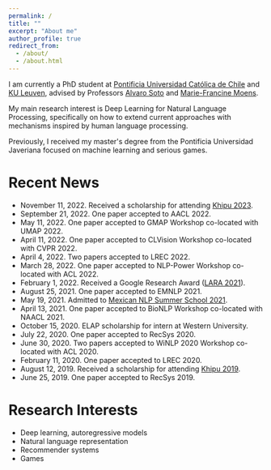 ```yaml
---
permalink: /
title: ""
excerpt: "About me"
author_profile: true
redirect_from: 
  - /about/
  - /about.html
---
```


I am currently a PhD student at [Pontificia Universidad Católica de Chile](https://www.ing.uc.cl/en/programas-de-estudio/postgrado/doctorado-ciencias-la-ingenieria/) and [KU Leuven](https://eng.kuleuven.be/en/research/phd), advised by Professors [Alvaro Soto](https://asoto.ing.puc.cl/) and [Marie-Francine Moens](https://people.cs.kuleuven.be/~sien.moens/).

My main research interest is Deep Learning for Natural Language Processing, specifically on how to extend current approaches with mechanisms inspired by human language processing.

Previously, I received my master's degree from the Pontificia Universidad Javeriana focused on machine learning and serious games.

Recent News
======
* November 11, 2022. Received a scholarship for attending [Khipu 2023](https://khipu.ai/).
* September 21, 2022. One paper accepted to AACL 2022.
* May 11, 2022. One paper accepted to GMAP Workshop co-located with UMAP 2022.
* April 11, 2022. One paper accepted to CLVision Workshop co-located with CVPR 2022.
* April 4, 2022. Two papers accepted to LREC 2022.
* March 28, 2022. One paper accepted to NLP-Power Workshop co-located with ACL 2022.
* February 1, 2022. Received a Google Research Award ([LARA 2021](https://research.google/outreach/past-programs/latin-america-research-awards/)).
* August 25, 2021. One paper accepted to EMNLP 2021.
* May 19, 2021. Admitted to [Mexican NLP Summer School 2021](https://ampln.github.io/escuelaverano2021/).
* April 13, 2021. One paper accepted to BioNLP Workshop co-located with NAACL 2021.
* October 15, 2020. ELAP scholarship for intern at Western University.
* July 22, 2020. One paper accepted to RecSys 2020.
* June 30, 2020. Two papers accepted to WiNLP 2020 Workshop co-located with ACL 2020.
* February 11, 2020. One paper accepted to LREC 2020.
* August 12, 2019. Received a scholarship for attending [Khipu 2019](https://khipu.ai/).
* June 25, 2019. One paper accepted to RecSys 2019.

Research Interests
======
* Deep learning, autoregressive models
* Natural language representation
* Recommender systems
* Games
